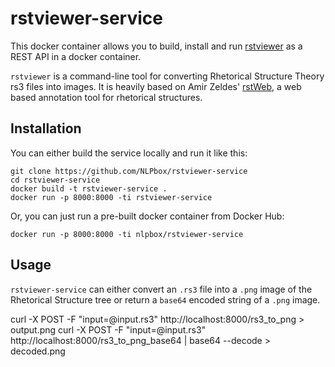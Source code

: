 rstviewer-service
=================

This docker container allows you to build, install and run
[rstviewer](https://github.com/arne-cl/rstviewer) as a REST API in a docker container.

`rstviewer` is a command-line tool for converting Rhetorical Structure Theory
rs3 files into images. It is heavily based on Amir Zeldes' [rstWeb](https://github.com/amir-zeldes/rstWeb), a web based
annotation tool for rhetorical structures.


Installation
------------

You can either build the service locally and run it like this:

```
git clone https://github.com/NLPbox/rstviewer-service
cd rstviewer-service
docker build -t rstviewer-service .
docker run -p 8000:8000 -ti rstviewer-service
```

Or, you can just run a pre-built docker container from Docker Hub:

```
docker run -p 8000:8000 -ti nlpbox/rstviewer-service
```

Usage
-----

`rstviewer-service` can either convert an `.rs3` file into a `.png` image
of the Rhetorical Structure tree or return a `base64` encoded string of
a `.png` image.

curl -X POST -F "input=@input.rs3" http://localhost:8000/rs3_to_png > output.png
curl -X POST -F "input=@input.rs3" http://localhost:8000/rs3_to_png_base64 | base64 --decode > decoded.png
